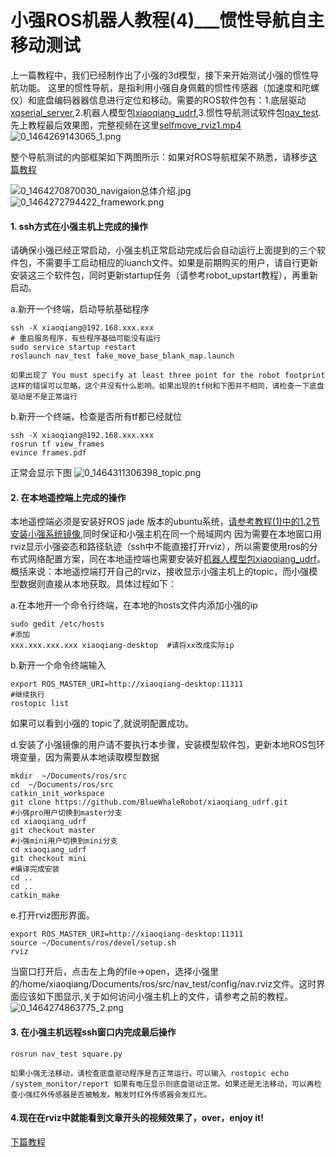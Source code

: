 # 小强ROS机器人教程(4)___惯性导航自主移动测试<br>
上一篇教程中，我们已经制作出了小强的3d模型，接下来开始测试小强的惯性导航功能。
这里的惯性导航，是指利用小强自身佩戴的惯性传感器（加速度和陀螺仪）和底盘编码器器信息进行定位和移动。需要的ROS软件包有：1.底层驱动[xqserial_server](https://github.com/BlueWhaleRobot/xqserial_server),2.机器人模型包[xiaoqiang_udrf](https://github.com/BlueWhaleRobot/xiaoqiang_udrf),3.惯性导航测试软件包[nav_test](https://github.com/BlueWhaleRobot/nav_test).
先上教程最后效果图，完整视频在这里[selfmove_rviz1.mp4](http://community.bwbot.org/uploads/files/1464268939943-selfmove_rviz1.mp4) 
![0_1464269143065_1.png](http://community.bwbot.org/uploads/files/1464269161935-1.png) 

整个导航测试的内部框架如下两图所示：如果对ROS导航框架不熟悉，请移步[这篇教程](http://blog.exbot.net/archives/1129)

![0_1464270870030_navigaion总体介绍.jpg](http://community.bwbot.org/uploads/files/1464270887417-navigaion总体介绍.jpg) 
![0_1464272794422_framework.png](http://community.bwbot.org/uploads/files/1464272811642-framework.png) 
#### 1. ssh方式在小强主机上完成的操作

请确保小强已经正常启动，小强主机正常启动完成后会自动运行上面提到的三个软件包，不需要手工启动相应的luanch文件。如果是前期购买的用户，请自行更新安装这三个软件包，同时更新startup任务（请参考robot_upstart教程），再重新启动。

a.新开一个终端，启动导航基础程序
```
ssh -X xiaoqiang@192.168.xxx.xxx 
# 重启服务程序，有些程序基础可能没有运行
sudo service startup restart
roslaunch nav_test fake_move_base_blank_map.launch
```
```如果出现了 You must specify at least three point for the robot footprint 这样的错误可以忽略，这个并没有什么影响。如果出现的tf树和下图并不相同，请检查一下底盘驱动是不是正常运行```

b.新开一个终端，检查是否所有tf都已经就位
```
ssh -X xiaoqiang@192.168.xxx.xxx
rosrun tf view_frames
evince frames.pdf
```
正常会显示下图
![0_1464311306398_topic.png](http://community.bwbot.org/uploads/files/1464311325468-topic.png) 
#### 2. 在本地遥控端上完成的操作

本地遥控端必须是安装好ROS jade 版本的ubuntu系统，[请参考教程(1)中的1.2节安装小强系统镜像](community.bwbot.org/topic/26/小强ros机器人教程-1-___基础操作介绍和局域网键盘遥控移动/2),同时保证和小强主机在同一个局域网内
因为需要在本地窗口用rviz显示小强姿态和路径轨迹（ssh中不能直接打开rviz），所以需要使用ros的分布式网络配置方案，同在本地遥控端也需要安装好[机器人模型包xiaoqiang_udrf](https://github.com/BlueWhaleRobot/xiaoqiang_udrf)。概括来说：本地遥控端打开自己的rviz，接收显示小强主机上的topic，而小强模型数据则直接从本地获取。具体过程如下：

a.在本地开一个命令行终端，在本地的hosts文件内添加小强的ip
```
sudo gedit /etc/hosts
#添加
xxx.xxx.xxx.xxx xiaoqiang-desktop  #请将xx改成实际ip

```
b.新开一个命令终端输入
```
export ROS_MASTER_URI=http://xiaoqiang-desktop:11311
#继续执行
rostopic list
```
如果可以看到小强的 topic了,就说明配置成功。

d.安装了小强镜像的用户请不要执行本步骤，安装模型软件包，更新本地ROS包环境变量，因为需要从本地读取模型数据
```
mkdir  ~/Documents/ros/src
cd  ~/Documents/ros/src
catkin_init_workspace
git clone https://github.com/BlueWhaleRobot/xiaoqiang_udrf.git
#小强pro用户切换到master分支
cd xiaoqiang_udrf
git checkout master
#小强mini用户切换到mini分支
cd xiaoqiang_udrf
git checkout mini
#编译完成安装
cd ..
cd ..
catkin_make
```
e.打开rviz图形界面。
```
export ROS_MASTER_URI=http://xiaoqiang-desktop:11311
source ~/Documents/ros/devel/setup.sh  
rviz
```
当窗口打开后，点击左上角的file->open，选择小强里的/home/xiaoqiang/Documents/ros/src/nav_test/config/nav.rviz文件。这时界面应该如下图显示,关于如何访问小强主机上的文件，请参考之前的教程。
![0_1464274863775_2.png](http://community.bwbot.org/uploads/files/1464274881772-2.png) 
#### 3. 在小强主机远程ssh窗口内完成最后操作
```
rosrun nav_test square.py
```

```如果小强无法移动，请检查底盘驱动程序是否正常运行。可以输入 rostopic echo /system_monitor/report 如果有电压显示则底盘驱动正常。如果还是无法移动，可以再检查小强红外传感器是否被触发。触发时红外传感器会发红光。```

#### 4.现在在rviz中就能看到文章开头的视频效果了，over，enjoy it!

[下篇教程](http://community.bwbot.org/topic/159/%E5%B0%8F%E5%BC%BAros%E6%9C%BA%E5%99%A8%E4%BA%BA%E6%95%99%E7%A8%8B-5-___%E5%B0%8F%E5%BC%BA%E6%89%8B%E6%9C%BA%E9%81%A5%E6%8E%A7app%E5%AE%89%E5%8D%93%E7%89%88)
